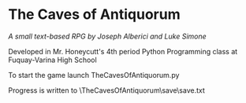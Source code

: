 # The Caves of Antiquorum

_A small text-based RPG by Joseph Alberici and Luke Simone_

Developed in Mr. Honeycutt's 4th period Python Programming class at Fuquay-Varina High School

To start the game launch TheCavesOfAntiquorum.py

Progress is written to \TheCavesOfAntiquorum\save\save.txt
